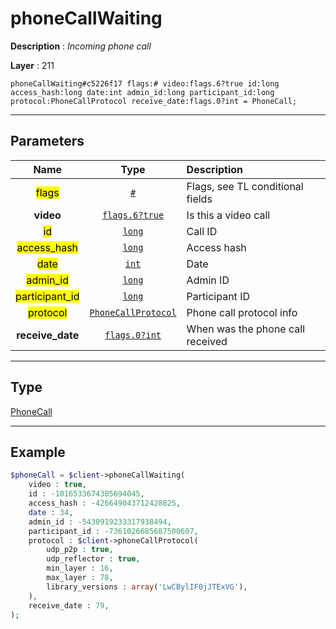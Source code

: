 # phoneCallWaiting

**Description** : *Incoming phone call*

**Layer** : 211

```tl
phoneCallWaiting#c5226f17 flags:# video:flags.6?true id:long access_hash:long date:int admin_id:long participant_id:long protocol:PhoneCallProtocol receive_date:flags.0?int = PhoneCall;
```

---

## Parameters

| Name | Type | Description |
| :---: | :---: | :--- |
| <mark>flags</mark> | [`#`](type/#) | Flags, see TL conditional fields |
| **video** | [`flags.6?true`](type/true) | Is this a video call |
| <mark>id</mark> | [`long`](type/long) | Call ID |
| <mark>access_hash</mark> | [`long`](type/long) | Access hash |
| <mark>date</mark> | [`int`](type/int) | Date |
| <mark>admin_id</mark> | [`long`](type/long) | Admin ID |
| <mark>participant_id</mark> | [`long`](type/long) | Participant ID |
| <mark>protocol</mark> | [`PhoneCallProtocol`](type/PhoneCallProtocol) | Phone call protocol info |
| **receive_date** | [`flags.0?int`](type/int) | When was the phone call received |

---

## Type

[PhoneCall](type/PhoneCall)

---

## Example

```php
$phoneCall = $client->phoneCallWaiting(
	video : true,
	id : -1016533674305694045,
	access_hash : -426649043712428825,
	date : 34,
	admin_id : -5430919233317938494,
	participant_id : -7361026685687500607,
	protocol : $client->phoneCallProtocol(
		udp_p2p : true,
		udp_reflector : true,
		min_layer : 16,
		max_layer : 78,
		library_versions : array('LwCBylIF0jJTExVG'),
	),
	receive_date : 79,
);
```